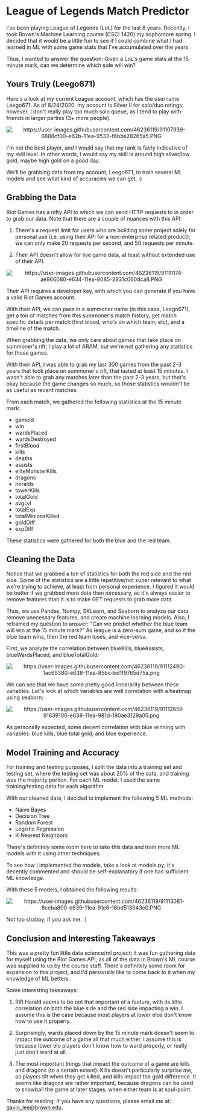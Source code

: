# League of Legends Match Predictor

I've been playing League of Legends (LoL) for the last 8 years. Recently, I took Brown's Machine Learning course (CSCI 1420) my sophomore spring. I decided that it would be a little fun to see if I could combine what I had learned in ML with some game stats that I've accumulated over the years.

Thus, I wanted to answer the question: Given a LoL's game stats at the 15 minute mark, can we determine which side will win? 

## Yours Truly (Leego671)

Here's a look at my current League account, which has the username Leego671. As of 8/24/2020, my account is Silver II for solo/duo ratings; however, I don't really play too much solo queue, as I tend to play with friends in larger parties (3+ more people). 

<p align = "center">
 
 <img src = "https://user-images.githubusercontent.com/46236119/91107939-6888cf00-e62b-11ea-9533-f6bbe28265a5.PNG" alt = "https://user-images.githubusercontent.com/46236119/91107939-6888cf00-e62b-11ea-9533-f6bbe28265a5.PNG" />
  
</p>

I'm not the best player, and I would say that my rank is fairly indicative of my skill level. In other words, I would say my skill is around high silver/low gold, maybe high gold on a good day. 

We'll be grabbing data from my account, Leego671, to train several ML models and see what kind of accuracies we can get. :) 

## Grabbing the Data

Riot Games has a nifty API to which we can send HTTP requests to in order to grab our data. Note that there are a couple of nuances with this API:

1. There's a request limit for users who are building some project solely for personal use (i.e. using their API for a non-enterprise related product); we can only make 20 requests per second, and 50 requests per minute. 

2. Their API doesn't allow for live game data, at least without extended use of their API. 

<p align = "center">
 <img src = "https://user-images.githubusercontent.com/46236119/91111174-ae966080-e634-11ea-8085-2831c060dca8.PNG" alt = "https://user-images.githubusercontent.com/46236119/91111174-ae966080-e634-11ea-8085-2831c060dca8.PNG" />  
</p>

Their API requires a developer key, with which you can generate if you have a valid Riot Games account. 

With their API, we can pass in a summoner name (in this case, Leego671), get a ton of matches from this summoner's match history, get match specific details per match (first blood, who's on which team, etc), and a timeline of the match. 

When grabbing the data, we only care about games that take place on summoner's rift; I play a lot of ARAM, but we're not gathering any statistics for those games. 

With their API, I was able to grab my last 300 games from the past 2-3 years that took place on summoner's rift, that lasted at least 15 minutes. I wasn't able to grab any matches later than the past 2-3 years, but that's okay because the game changes so much, so those statistics wouldn't be as useful as recent matches. 

From each match, we gathered the following statistics at the 15 minute mark: 

<ul>
 <li> gameId </li>
 <li> win </li>
 <li> wardsPlaced </li>
 <li> wardsDestroyed </li>
 <li> firstBlood </li>
 <li> kills </li>
 <li> deaths </li>
 <li> assists </li>
 <li> eliteMonsterKills </li>
 <li> dragons </li>
 <li> heralds </li>
 <li> towerKills </li>
 <li> totalGold </li>
 <li> avgLvl </li>
 <li> totalExp </li>
 <li> totalMinionsKilled </li>
 <li> goldDiff </li>
 <li> expDiff </li>
</ul>

These statistics were gathered for both the blue and the red team. 
## Cleaning the Data
Notice that we grabbed a ton of statistics for both the red side and the red side. Some of the statistics are a little repetitive/not super relevant to what we're trying to achieve, at least from personal experience. I figured it would be better if we grabbed more data than necessary, as it's always easier to remove features than it is to make GET requests to grab more data. 

Thus, we use Pandas, Numpy, SKLearn, and Seaborn to analyze our data, remove unecessary features, and create machine learning models. Also, I reframed my question to answer: "Can we predict whether the blue team will win at the 15 minute mark?" As league is a zero-sum game, and so if the blue team wins, then the red team loses, and vice-versa. 

First, we analyze the correlation between blueKills, blueAssists, blueWardsPlaced, and blueTotalGold: 

<p align = "center">
 <img src = "https://user-images.githubusercontent.com/46236119/91112490-1ac69380-e638-11ea-85bc-bd1f9765d75a.png" alt = "https://user-images.githubusercontent.com/46236119/91112490-1ac69380-e638-11ea-85bc-bd1f9765d75a.png" />  
</p>

We can see that we have some pretty good lineararity between these variables. Let's look at which variables are well correlation with a heatmap using seaborn: 

<p align = "center">
 <img src = "https://user-images.githubusercontent.com/46236119/91112659-91639100-e638-11ea-981d-190ae3129a05.png" alt = "https://user-images.githubusercontent.com/46236119/91112659-91639100-e638-11ea-981d-190ae3129a05.png" />  
</p>

As personally expected, some decent correlation with blue winning with variables: blue kills, blue total gold, and blue experience. 


## Model Training and Accuracy 

For training and testing purposes, I split the data into a training set and testing set, where the testing set was about 20% of the data, and training was the majority portion. For each ML model, I used the same training/testing data for each algorithm. 

With our cleaned data, I decided to implement the following 5 ML methods:

<ul>
 <li> Naive Bayes </li>
 <li> Decision Tree </li>
 <li> Random Forest </li>
 <li> Logistic Regression </li>
 <li> K-Nearest Neighbors </li>
</ul>

There's definitely some room here to take this data and train more ML models with it using other techniques.

To see how I implemented the models, take a look at models.py; it's decently commented and should be self-explanatory if one has sufficient ML knowledge. 

With these 5 models, I obtained the following results: 

<p align = "center">
 <img src = "https://user-images.githubusercontent.com/46236119/91113081-8ceba800-e639-11ea-91e6-16bd513943e0.PNG" alt = "https://user-images.githubusercontent.com/46236119/91113081-8ceba800-e639-11ea-91e6-16bd513943e0.PNG" />  
</p>

Not too shabby, if you ask me. :)

## Conclusion and Interesting Takeaways

This was a pretty fun little data science/ml project; it was fun gathering data for myself using the Riot Games API, as all of the data in Brown's ML course was supplied to us by the course staff. There's definitely some room for expansion to this project, and I'd personally like to come back to it when my knowledge of ML betters. 

Some interesting takeaways:

1. Rift Herald seems to be not that important of a feature, with its little correlation on both the blue side and the red side impacting a win. I assume this is the case because most players at lower elos don't know how to use it properly. 


2. Surprisingly, wards placed down by the 15 minute mark doesn't seem to impact the outcome of a game all that much either. I assume this is because lower elo players don't know how to ward properly, or really just don't ward at all. 

3. The most important things that impact the outcome of a game are kills and dragons (to a certain extent). Kills doesn't particularly surprise me, as players tilt when they get killed, and kills impact the gold difference. It seems like dragons are rather important, because dragons can be used to snowball the game at later stages, when either team is at soul-point. 

Thanks for reading; if you have any questions, please email me at: gavin_lee@brown.edu. 
